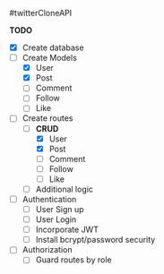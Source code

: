 #twitterCloneAPI

**TODO**
- [x] Create database
- [ ] Create Models
    - [x] User
    - [x] Post
    - [ ] Comment
    - [ ] Follow
    - [ ] Like
- [ ] Create routes
  - [ ] **CRUD**
    - [x] User
    - [x] Post
    - [ ] Comment
    - [ ] Follow
    - [ ] Like
  - [ ] Additional logic
- [ ] Authentication
  - [ ] User Sign up 
  - [ ] User Login
  - [ ] Incorporate JWT
  - [ ] Install bcrypt/password security
- [ ] Authorization
  - [ ] Guard routes by role
